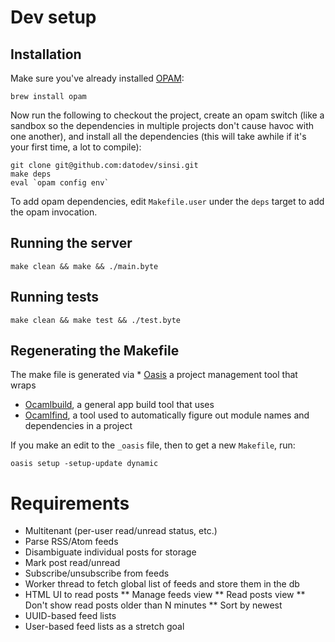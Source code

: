 # Dev setup

## Installation

Make sure you've already installed [OPAM](https://opam.ocaml.org/):

    brew install opam

Now run the following to checkout the project, create an opam switch
(like a sandbox so the dependencies in multiple projects don't cause
havoc with one another), and install all the dependencies (this will
take awhile if it's your first time, a lot to compile):

    git clone git@github.com:datodev/sinsi.git
    make deps
    eval `opam config env`

To add opam dependencies, edit `Makefile.user` under the `deps` target
to add the opam invocation.

## Running the server

    make clean && make && ./main.byte

## Running tests

    make clean && make test && ./test.byte

## Regenerating the Makefile

The make file is generated via
*
  [Oasis](https://ocaml.org/learn/tutorials/setting_up_with_oasis.html)
  a project management tool that wraps
* [Ocamlbuild](https://ocaml.org/learn/tutorials/ocamlbuild/), a
  general app build tool that uses
* [Ocamlfind](http://projects.camlcity.org/projects/findlib.html), a
  tool used to automatically figure out module names and dependencies
  in a project

If you make an edit to the `_oasis` file, then to get a new
`Makefile`, run:

    oasis setup -setup-update dynamic

# Requirements

* Multitenant (per-user read/unread status, etc.)
* Parse RSS/Atom feeds
* Disambiguate individual posts for storage
* Mark post read/unread
* Subscribe/unsubscribe from feeds
* Worker thread to fetch global list of feeds and store them in the db
* HTML UI to read posts
** Manage feeds view
** Read posts view
** Don't show read posts older than N minutes
** Sort by newest
* UUID-based feed lists
* User-based feed lists as a stretch goal

